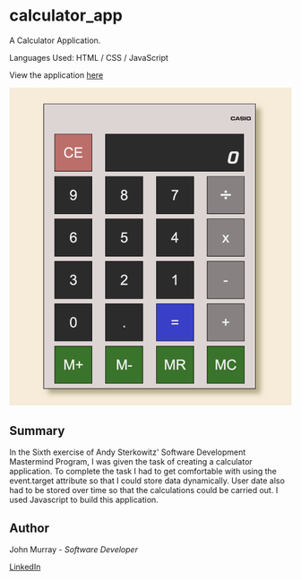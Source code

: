 # calculator_app


A Calculator Application.

Languages Used:  HTML / CSS / JavaScript

View the application [here](https://jmurrii.github.io/calculator_app/)


![My Image](assets/calculator_screenshot.png)

## Summary
In the Sixth exercise of Andy Sterkowitz' Software Development Mastermind Program, I was given the task of creating a calculator application.
To complete the task I had to get comfortable with using the event.target attribute so that I could store data dynamically.
User date also had to be stored over time so that the calculations could be carried out.
I used Javascript to build this application.




## Author
John Murray - _Software Developer_

[LinkedIn](https://www.linkedin.com/in/jmurrii/)


